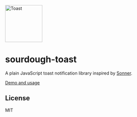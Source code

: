 <img src="example/toast.png" alt="Toast" width="120" />

# sourdough-toast

A plain JavaScript toast notification library inspired by [Sonner](https://sonner.emilkowal.ski).

[Demo and usage](https://sourdough-toast.vercel.app/example)

## License

MIT
